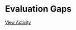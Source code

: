 # Evaluation Gaps

[View Activity](https://sites.research.google/datacardsplaybook/activities/evaluation-gaps)
